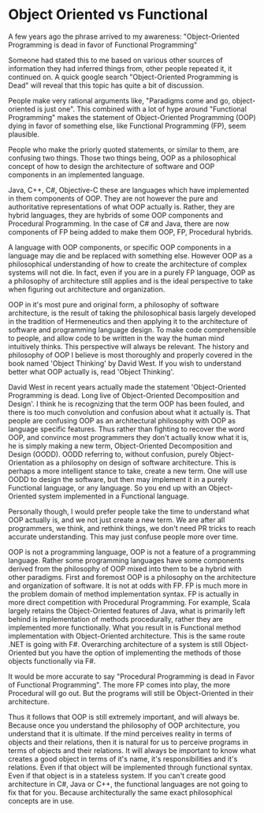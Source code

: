 # Object Oriented vs Functional

A few years ago the phrase arrived to my awareness:
"Object-Oriented Programming is dead in favor of Functional Programming"

Someone had stated this to me based on various other sources of information they had inferred things from, other people repeated it, it continued on. A quick google search "Object-Oriented Programming is Dead" will reveal that this topic has quite a bit of discussion.

People make very rational arguments like, "Paradigms come and go, object-oriented is just one". This combined with a lot of hype around "Functional Programming" makes the statement of Object-Oriented Programming (OOP) dying in favor of something else, like Functional Programming (FP), seem plausible.

People who make the priorly quoted statements, or similar to them, are confusing two things. Those two things being, OOP as a philosophical concept of how to design the architecture of software and OOP components in an implemented language.

Java, C++, C#, Objective-C these are languages which have implemented in them components of OOP. They are not however the pure and authoritative representations of what OOP actually is. Rather, they are hybrid languages, they are hybrids of some OOP components and Procedural Programming. In the case of C# and Java, there are now components of FP being added to make them OOP, FP, Procedural hybrids.

A language with OOP components, or specific OOP components in a language may die and be replaced with something else. However OOP as a philosophical understanding of how to create the architecture of complex systems will not die. In fact, even if you are in a purely FP language, OOP as a philosophy of architecture still applies and is the ideal perspective to take when figuring out architecture and organization.

OOP in it's most pure and original form, a philosophy of software architecture, is the result of taking the philosophical basis largely developed in the tradition of Hermeneutics and then applying it to the architecture of software and programming language design. To make code comprehensible to people, and allow code to be written in the way the human mind intuitively thinks. This perspective will always be relevant. The history and philosophy of OOP I believe is most thoroughly and properly covered in the book named 'Object Thinking' by David West. If you wish to understand better what OOP actually is, read 'Object Thinking'.

David West in recent years actually made the statement 'Object-Oriented Programming is dead. Long live of Object-Oriented Decomposition and Design'. I think he is recognizing that the term OOP has been fouled, and there is too much convolution and confusion about what it actually is. That people are confusing OOP as an architectural philosophy with OOP as language specific features. Thus rather than fighting to recover the word OOP, and convince most programmers they don't actually know what it is, he is simply making a new term, Object-Oriented Decomposition and Design (OODD). OODD referring to, without confusion, purely Object-Orientation as a philosophy on design of software architecture. This is perhaps a more intelligent stance to take, create a new term. One will use OODD to design the software, but then may implement it in a purely Functional language, or any language. So you end up with an Object-Oriented system implemented in a Functional language.

Personally though, I would prefer people take the time to understand what OOP actually is, and we not just create a new term. We are after all programmers, we think, and rethink things, we don't need PR tricks to reach accurate understanding. This may just confuse people more over time.

OOP is not a programming language, OOP is not a feature of a programming language. Rather some programming languages have some components derived from the philosophy of OOP mixed into them to be a hybrid with other paradigms. First and foremost OOP is a philosophy on the architecture and organization of software. It is not at odds with FP. FP is much more in the problem domain of method implementation syntax. FP is actually in more direct competition with Procedural Programming. For example, Scala largely retains the Object-Oriented features of Java, what is primarily left behind is implementation of methods procedurally, rather they are implemented more functionally. What you result in is Functional method implementation with Object-Oriented architecture. This is the same route .NET is going with F#. Overarching architecture of a system is still Object-Oriented but you have the option of implementing the methods of those objects functionally via F#.

It would be more accurate to say "Procedural Programming is dead in Favor of Functional Programming". The more FP comes into play, the more Procedural will go out. But the programs will still be Object-Oriented in their architecture.

Thus it follows that OOP is still extremely important, and will always be. Because once you understand the philosophy of OOP architecture, you understand that it is ultimate. If the mind perceives reality in terms of objects and their relations, then it is natural for us to perceive programs in terms of objects and their relations. It will always be important to know what creates a good object in terms of it's name, it's responsibilities and it's relations. Even if that object will be implemented through functional syntax. Even if that object is in a stateless system. If you can't create good architecture in C#, Java or C++, the functional languages are not going to fix that for you. Because architecturally the same exact philosophical concepts are in use.
